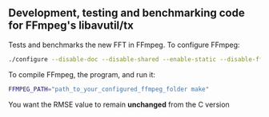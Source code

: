 Development, testing and benchmarking code for FFmpeg's libavutil/tx
--------------------------------------------------------------------

Tests and benchmarks the new FFT in FFmpeg.
To configure FFmpeg:
``` bash
./configure --disable-doc --disable-shared --enable-static --disable-ffplay --disable-ffmpeg --disable-ffprobe --disable-everything --disable-swresample --disable-avcodec --disable-avfilter --disable-avdevice --disable-swresample --enable-avutil --disable-swscale --disable-autodetect --disable-iconv --disable-stripping --extra-cflags='-mtune=native -march=native' --optflags=-Og --cc='clang-13 -fuse-ld=lld' --nm=llvm-nm-13 --ar=llvm-ar-13 --ranlib=llvm-ranlib-13
```

To compile FFmpeg, the program, and run it:
``` bash
FFMPEG_PATH="path_to_your_configured_ffmpeg_folder make"
```

You want the RMSE value to remain **unchanged** from the C version
